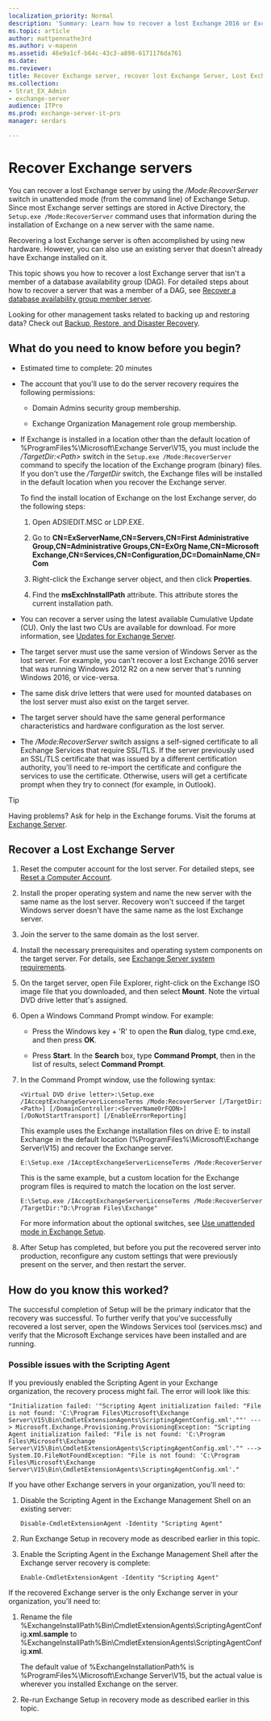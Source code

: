 ```yaml
---
localization_priority: Normal
description: 'Summary: Learn how to recover a lost Exchange 2016 or Exchange 2019 server.'
ms.topic: article
author: mattpennathe3rd
ms.author: v-mapenn
ms.assetid: 46e9a1cf-b64c-43c3-a898-6171176da761
ms.date:
ms.reviewer:
title: Recover Exchange server, recover lost Exchange Server, Lost Exchange Server recovery
ms.collection:
- Strat_EX_Admin
- exchange-server
audience: ITPro
ms.prod: exchange-server-it-pro
manager: serdars

---
```


# Recover Exchange servers

You can recover a lost Exchange server by using the _/Mode:RecoverServer_ switch in unattended mode (from the command line) of Exchange Setup. Since most Exchange server settings are stored in Active Directory, the `Setup.exe /Mode:RecoverServer` command uses that information during the installation of Exchange on a new server with the same name.

Recovering a lost Exchange server is often accomplished by using new hardware. However, you can also use an existing server that doesn't already have Exchange installed on it.

This topic shows you how to recover a lost Exchange server that isn't a member of a database availability group (DAG). For detailed steps about how to recover a server that was a member of a DAG, see [Recover a database availability group member server](recover-dag-member-servers.md).

Looking for other management tasks related to backing up and restoring data? Check out [Backup, Restore, and Disaster Recovery](https://technet.microsoft.com/library/394fc4ed-fa02-41fa-9159-cc2754ff8875.aspx).

## What do you need to know before you begin?

- Estimated time to complete: 20 minutes

- The account that you'll use to do the server recovery requires the following permissions:

   - Domain Admins security group membership.

   - Exchange Organization Management role group membership.

- If Exchange is installed in a location other than the default location of %ProgramFiles%\Microsoft\Exchange Server\V15, you must include the _/TargetDir:\<Path\>_ switch in the `Setup.exe /Mode:RecoverServer` command to specify the location of the Exchange program (binary) files. If you don't use the _/TargetDir_ switch, the Exchange files will be installed in the default location when you recover the Exchange server.

   To find the install location of Exchange on the lost Exchange server, do the following steps:

   1. Open ADSIEDIT.MSC or LDP.EXE.

   2. Go to **CN=ExServerName,CN=Servers,CN=First Administrative Group,CN=Administrative Groups,CN=ExOrg Name,CN=Microsoft Exchange,CN=Services,CN=Configuration,DC=DomainName,CN=Com**

   3. Right-click the Exchange server object, and then click **Properties**.

   4. Find the **msExchInstallPath** attribute. This attribute stores the current installation path.

- You can recover a server using the latest available Cumulative Update (CU). Only the last two CUs are available for download. For more information, see [Updates for Exchange Server](../../new-features/updates.md).

- The target server must use the same version of Windows Server as the lost server. For example, you can't recover a lost Exchange 2016 server that was running Windows 2012 R2 on a new server that's running Windows 2016, or vice-versa.

- The same disk drive letters that were used for mounted databases on the lost server must also exist on the target server.

- The target server should have the same general performance characteristics and hardware configuration as the lost server.

- The _/Mode:RecoverServer_ switch assigns a self-signed certificate to all Exchange Services that require SSL/TLS. If the server previously used an SSL/TLS certificate that was issued by a different certification authority, you'll need to re-import the certificate and configure the services to use the certificate. Otherwise, users will get a certificate prompt when they try to connect (for example, in Outlook).

> [!TIP]
> Having problems? Ask for help in the Exchange forums. Visit the forums at [Exchange Server](https://go.microsoft.com/fwlink/p/?linkId=60612).

## Recover a Lost Exchange Server

1. Reset the computer account for the lost server. For detailed steps, see [Reset a Computer Account](https://go.microsoft.com/fwlink/p/?linkId=165388).

2. Install the proper operating system and name the new server with the same name as the lost server. Recovery won't succeed if the target Windows server doesn't have the same name as the lost Exchange server.

3. Join the server to the same domain as the lost server.

4. Install the necessary prerequisites and operating system components on the target server. For details, see [Exchange Server system requirements](../../plan-and-deploy/prerequisites.md).

5. On the target server, open File Explorer, right-click on the Exchange ISO image file that you downloaded, and then select **Mount**. Note the virtual DVD drive letter that's assigned.

6. Open a Windows Command Prompt window. For example:

    - Press the Windows key + 'R' to open the **Run** dialog, type cmd.exe, and then press **OK**.

    - Press **Start**. In the **Search** box, type **Command Prompt**, then in the list of results, select **Command Prompt**.

7. In the Command Prompt window, use the following syntax:

    ```
    <Virtual DVD drive letter>:\Setup.exe /IAcceptExchangeServerLicenseTerms /Mode:RecoverServer [/TargetDir:<Path>] [/DomainController:<ServerNameOrFQDN>] [/DoNotStartTransport] [/EnableErrorReporting]
    ```

    This example uses the Exchange installation files on drive E: to install Exchange in the default location (%ProgramFiles%\Microsoft\Exchange Server\V15) and recover the Exchange server.

    ```
    E:\Setup.exe /IAcceptExchangeServerLicenseTerms /Mode:RecoverServer
    ```

    This is the same example, but a custom location for the Exchange program files is required to match the location on the lost server.

    ```
    E:\Setup.exe /IAcceptExchangeServerLicenseTerms /Mode:RecoverServer /TargetDir:"D:\Program Files\Exchange"
    ```

    For more information about the optional switches, see [Use unattended mode in Exchange Setup](../../plan-and-deploy/deploy-new-installations/unattended-installs.md).

8. After Setup has completed, but before you put the recovered server into production, reconfigure any custom settings that were previously present on the server, and then restart the server.

## How do you know this worked?

The successful completion of Setup will be the primary indicator that the recovery was successful. To further verify that you've successfully recovered a lost server, open the Windows Services tool (services.msc) and verify that the Microsoft Exchange services have been installed and are running.

### Possible issues with the Scripting Agent

If you previously enabled the Scripting Agent in your Exchange organization, the recovery process might fail. The error will look like this:

```
"Initialization failed: '"Scripting Agent initialization failed: "File is not found: 'C:\Program Files\Microsoft\Exchange Server\V15\Bin\CmdletExtensionAgents\ScriptingAgentConfig.xml'.""' ---> Microsoft.Exchange.Provisioning.ProvisioningException: "Scripting Agent initialization failed: "File is not found: 'C:\Program Files\Microsoft\Exchange Server\V15\Bin\CmdletExtensionAgents\ScriptingAgentConfig.xml'."" ---> System.IO.FileNotFoundException: "File is not found: 'C:\Program Files\Microsoft\Exchange Server\V15\Bin\CmdletExtensionAgents\ScriptingAgentConfig.xml'."
```

If you have other Exchange servers in your organization, you'll need to:

1. Disable the Scripting Agent in the Exchange Management Shell on an existing server:

    ```
    Disable-CmdletExtensionAgent -Identity "Scripting Agent"
    ```

2. Run Exchange Setup in recovery mode as described earlier in this topic.

3. Enable the Scripting Agent in the Exchange Management Shell after the Exchange server recovery is complete:

    ```
    Enable-CmdletExtensionAgent -Identity "Scripting Agent"
    ```

If the recovered Exchange server is the only Exchange server in your organization, you'll need to:

1. Rename the file %ExchangeInstallPath%Bin\CmdletExtensionAgents\ScriptingAgentConfig.**xml.sample** to %ExchangeInstallPath%Bin\CmdletExtensionAgents\ScriptingAgentConfig.**xml**.

    The default value of %ExchangeInstallationPath% is %ProgramFiles%\Microsoft\Exchange Server\V15\, but the actual value is wherever you installed Exchange on the server.

2. Re-run Exchange Setup in recovery mode as described earlier in this topic.
